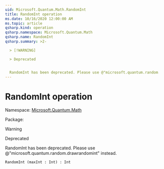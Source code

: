 ```yaml
---
uid: Microsoft.Quantum.Math.RandomInt
title: RandomInt operation
ms.date: 10/16/2020 12:00:00 AM
ms.topic: article
qsharp.kind: operation
qsharp.namespace: Microsoft.Quantum.Math
qsharp.name: RandomInt
qsharp.summary: >2-

  > [!WARNING]

  > Deprecated


  RandomInt has been deprecated. Please use @"microsoft.quantum.random.drawrandomint" instead.
---
```


# RandomInt operation

Namespace: [Microsoft.Quantum.Math](xref:Microsoft.Quantum.Math)

Package: [](https://nuget.org/packages/)


> [!WARNING]
> Deprecated
RandomInt has been deprecated. Please use @"microsoft.quantum.random.drawrandomint" instead.

```Q#
RandomInt (maxInt : Int) : Int
```
